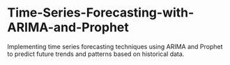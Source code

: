 # Time-Series-Forecasting-with-ARIMA-and-Prophet
Implementing time series forecasting techniques using ARIMA and Prophet to predict future trends and patterns based on historical data.
